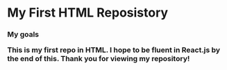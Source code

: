 <h1> My First HTML Reposistory

<h3> My goals

<p>
This is my first repo in HTML. I hope to be fluent in React.js 
by the end of this. Thank you for viewing my repository!
</p>